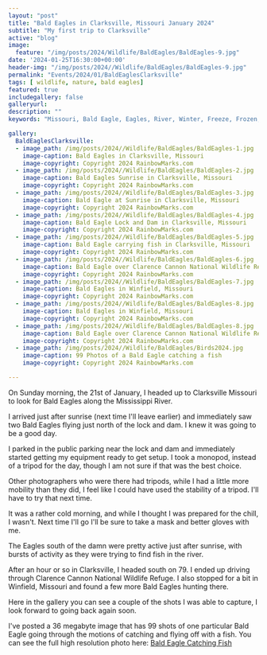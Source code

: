 ```yaml
---
layout: "post"
title: "Bald Eagles in Clarksville, Missouri January 2024"
subtitle: "My first trip to Clarksville"
active: "blog"
image:
  feature: "/img/posts/2024/Wildlife/BaldEagles/BaldEagles-9.jpg"
date: '2024-01-25T16:30:00+00:00'
header-img: "/img/posts/2024//Wildlife/BaldEagles/BaldEagles-9.jpg"
permalink: "Events/2024/01/BaldEaglesClarksville"
tags: [ wildlife, nature, bald eagles]
featured: true
includegallery: false
galleryurl: 
description: ""
keywords: "Missouri, Bald Eagle, Eagles, River, Winter, Freeze, Frozen, Fish, Wildlife"

gallery:
  BaldEaglesClarksville:
  - image_path: /img/posts/2024//Wildlife/BaldEagles/BaldEagles-1.jpg
    image-caption: Bald Eagles in Clarksville, Missouri
    image-copyright: Copyright 2024 RainbowMarks.com
  - image_path: /img/posts/2024//Wildlife/BaldEagles/BaldEagles-2.jpg
    image-caption: Bald Eagles Sunrise in Clarksville, Missouri
    image-copyright: Copyright 2024 RainbowMarks.com
  - image_path: /img/posts/2024//Wildlife/BaldEagles/BaldEagles-3.jpg
    image-caption: Bald Eagle at Sunrise in Clarksville, Missouri
    image-copyright: Copyright 2024 RainbowMarks.com
  - image_path: /img/posts/2024//Wildlife/BaldEagles/BaldEagles-4.jpg
    image-caption: Bald Eagle Lock and Dam in Clarksville, Missouri
    image-copyright: Copyright 2024 RainbowMarks.com
  - image_path: /img/posts/2024//Wildlife/BaldEagles/BaldEagles-5.jpg
    image-caption: Bald Eagle carrying fish in Clarksville, Missouri
    image-copyright: Copyright 2024 RainbowMarks.com
  - image_path: /img/posts/2024//Wildlife/BaldEagles/BaldEagles-6.jpg
    image-caption: Bald Eagle over Clarence Cannon National Wildlife Refuge in Clarksville, Missouri
    image-copyright: Copyright 2024 RainbowMarks.com
  - image_path: /img/posts/2024//Wildlife/BaldEagles/BaldEagles-7.jpg
    image-caption: Bald Eagles in Winfield, Missouri
    image-copyright: Copyright 2024 RainbowMarks.com
  - image_path: /img/posts/2024//Wildlife/BaldEagles/BaldEagles-8.jpg
    image-caption: Bald Eagles in Winfield, Missouri
    image-copyright: Copyright 2024 RainbowMarks.com
  - image_path: /img/posts/2024//Wildlife/BaldEagles/BaldEagles-8.jpg
    image-caption: Bald Eagle over Clarence Cannon National Wildlife Refuge in Clarksville, Missouri
    image-copyright: Copyright 2024 RainbowMarks.com
  - image_path: /img/posts/2024//Wildlife/BaldEagles/Birds2024.jpg
    image-caption: 99 Photos of a Bald Eagle catching a fish
    image-copyright: Copyright 2024 RainbowMarks.com

---
```

On Sunday morning, the 21st of January, I headed up to Clarksville Missouri to look for Bald Eagles along the Mississippi River.

I arrived just after sunrise (next time I'll leave earlier) and immediately saw two Bald Eagles flying just north of the lock and dam. I knew it was going to be a good day.

I parked in the public parking near the lock and dam and immediately started getting my equipment ready to get setup. I took a monopod, instead of a tripod for the day, though I am not sure if that was the best choice. 

Other photographers who were there had tripods, while I had a little more mobility than they did, I feel like I could have used the stability of a tripod. I'll have to try that next time. 

It was a rather cold morning, and while I thought I was prepared for the chill, I wasn't. Next time I'll go I'll be sure to take a mask and better gloves with me. 

The Eagles south of the damn were pretty active just after sunrise, with bursts of activity as they were trying to find fish in the river.

After an hour or so in Clarksville, I headed south on 79. I ended up driving through Clarence Cannon National Wildlife Refuge. I also stopped for a bit in Winfield, Missouri and found a few more Bald Eagles hunting there.

Here in the gallery you can see a couple of the shots I was able to capture, I look forward to going back again soon.

I've posted a 36 megabyte image that has 99 shots of one particular Bald Eagle going through the motions of catching and flying off with a fish. You can see the full high resolution photo here: [Bald Eagle Catching Fish](https://photos.rainbowmarks.com/img/Birds2024-2.jpg)